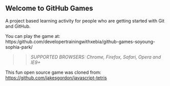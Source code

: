 ## Welcome to GitHub Games

A project based learning activity for people who are getting started with Git and GitHub.

You can play the game at: https:/github.com/developertrainingwithxebia/github-games-soyoung-sophia-park/

>> _*SUPPORTED BROWSERS*: Chrome, Firefox, Safari, Opera and IE9+_

This fun open source game was cloned from: https://github.com/jakesgordon/javascript-tetris
